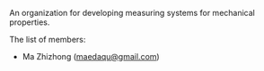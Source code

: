 An organization for developing measuring systems for mechanical properties.

The list of members:

- Ma Zhizhong (maedaqu@gmail.com)

